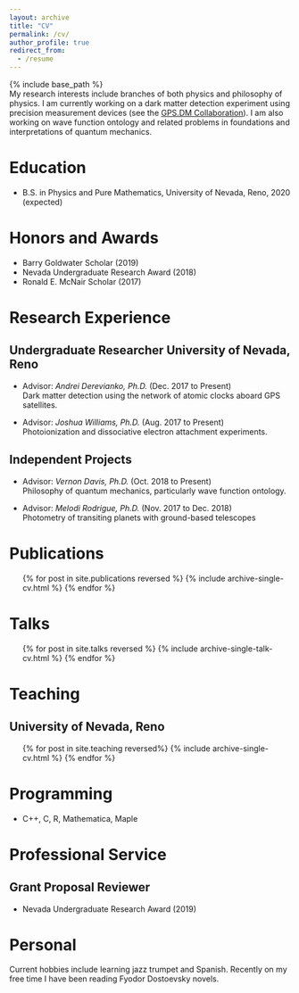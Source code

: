 ```yaml
---
layout: archive
title: "CV"
permalink: /cv/
author_profile: true
redirect_from:
  - /resume
---
```


{% include base_path %}
<br />
My research interests include branches of both physics and philosophy of physics. I am
currently working on a dark matter detection experiment using precision measurement
devices (see the [GPS.DM Collaboration](http://www.dereviankogroup.com/)). I am also working on wave function ontology and related problems in foundations and interpretations of quantum mechanics. 

Education
======
* B.S. in Physics and Pure Mathematics, University of Nevada, Reno, 2020 (expected)
<!--* M.S. in Jekyll, GitHub University, 2014-->
<!--* Ph.D in Version Control Theory, GitHub University, 2018 (expected)-->

Honors and Awards
======
* Barry Goldwater Scholar (2019)
* Nevada Undergraduate Research Award (2018)
* Ronald E. McNair Scholar (2017)

Research Experience
======
## Undergraduate Researcher University of Nevada, Reno

* Advisor: *Andrei Derevianko, Ph.D.* (Dec. 2017 to Present)<br />
Dark matter detection using the network of atomic clocks aboard GPS satellites.

* Advisor: *Joshua Williams, Ph.D.* (Aug. 2017 to Present)<br />
Photoionization and dissociative electron attachment experiments.

## Independent Projects

* Advisor: *Vernon Davis, Ph.D.* (Oct. 2018 to Present)<br />
Philosophy of quantum mechanics, particularly wave function ontology.

* Advisor: *Melodi Rodrigue, Ph.D.* (Nov. 2017 to Dec. 2018)<br />
Photometry of transiting planets with ground-based telescopes


  
Publications
======

  <ul>{% for post in site.publications reversed %} 
    {% include archive-single-cv.html %} 
  {% endfor %}</ul> 
  
Talks
======

  <ul>{% for post in site.talks reversed %} 
  {% include archive-single-talk-cv.html %} 
  {% endfor %}</ul> 
  
Teaching
======
## University of Nevada, Reno

 <ul>{% for post in site.teaching reversed%} 
   {% include archive-single-cv.html %} 
   {% endfor %}</ul> 
  
Programming
======
* C++, C, R, Mathematica, Maple
  
Professional Service
======
## Grant Proposal Reviewer
* Nevada Undergraduate Research Award (2019)


Personal
======
Current hobbies include learning jazz trumpet and Spanish. Recently on my free time I have been reading
Fyodor Dostoevsky novels.
